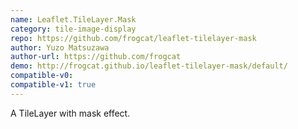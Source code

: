 ```yaml
---
name: Leaflet.TileLayer.Mask
category: tile-image-display
repo: https://github.com/frogcat/leaflet-tilelayer-mask
author: Yuzo Matsuzawa
author-url: https://github.com/frogcat
demo: http://frogcat.github.io/leaflet-tilelayer-mask/default/
compatible-v0:
compatible-v1: true
---
```


A TileLayer with mask effect.
